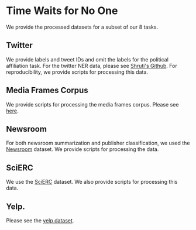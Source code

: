 # Time Waits for No One

We provide the processed datasets for a subset of our 8 tasks.

## Twitter 

We provide labels and tweet IDs and omit the labels for the political affiliation task. For the twitter NER data, please see [Shruti's Github](https://github.com/shrutirij/temporal-twitter-corpus). For reproducibility, we provide scripts for processing this data.

## Media Frames Corpus

We provide scripts for processing the media frames corpus. Please see [here](https://github.com/dallascard/media_frames_corpus).

## Newsroom

For both newsroom summarization and publisher classification, we used the [Newsroom](https://lil.nlp.cornell.edu/newsroom/index.html) dataset. We provide scripts for processing the data.

## SciERC

We use the [SciERC](http://nlp.cs.washington.edu/sciIE/) dataset. We also provide scripts for processing this data.

## Yelp. 

Please see the [yelp dataset](https://www.yelp.com/dataset).
